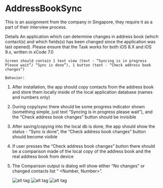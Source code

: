 # AddressBookSync
This is an assignment from the company in Singapore, they require it as a part of their interview process.

Details
	An application which can determine changes in address book (which contact(s) and which fields(s) has been changed since the application was last opened). Please ensure that the Task works for both iOS 8.X and iOS 9.x, written in xCode 7.0
 
	Screen should contain 1 text view (text - “Syncing is in progress Please wait”/ “Sync is done”), 1 button (text - “Check address book changes”)
 
	Behavior:
 
1. After installation, the app should copy contacts from the address book and store them locally inside of the local application database (names and numbers only)
 
2. During copy/sync there should be some progress indicator shown (something simple, just text “Syncing is in progress please wait”),  and the “Check address book changes” button should be invisible 
 
3. After saving/copying into the local db is done, the app should show the status - “Sync is done”,  the “Check address book changes” button should become visible
 
4. If user presses the “Check address book changes” button there should be a comparison made of the local copy of the address book and the real address book from device
 
5. The Comparison output is dialog will show either “No changes” or changed contacts list “<Contact name> <Number, Number>”.
	
	![alt tag](http://url/to/img.png)
	![alt tag](http://url/to/img.png)
	![alt tag](http://url/to/img.png)